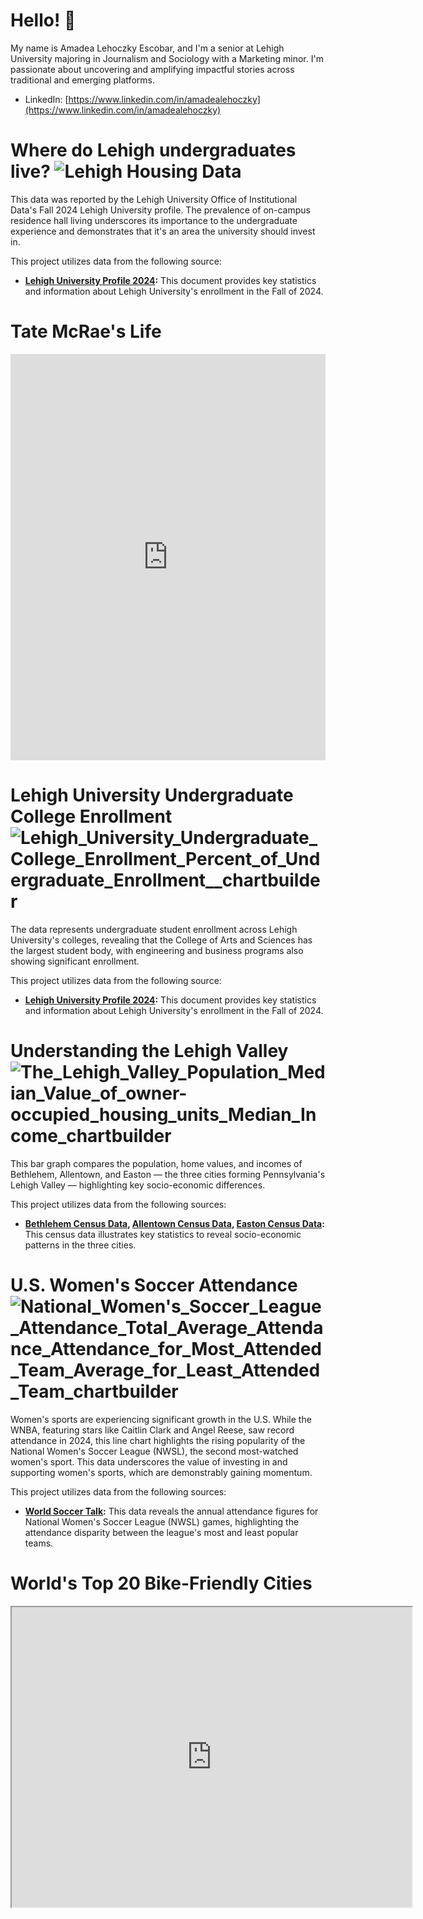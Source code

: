 # Hello! 👋

My name is Amadea Lehoczky Escobar, and I'm a senior at Lehigh University majoring in Journalism and Sociology with a Marketing minor. I'm passionate about uncovering and amplifying impactful stories across traditional and emerging platforms.

* LinkedIn: [https://www.linkedin.com/in/amadealehoczky](https://www.linkedin.com/in/amadealehoczky)
# **Where do Lehigh undergraduates live?** ![Lehigh Housing Data](https://github.com/amadealehoczky/lehigh-student.github.io/blob/main/4.7%25%20of%20Lehigh%20students%20live%20in.jpg?raw=true)

This data was reported by the Lehigh University Office of Institutional Data's Fall 2024 Lehigh University profile. The prevalence of on-campus residence hall living underscores its importance to the undergraduate experience and demonstrates that it's an area the university should invest in.

This project utilizes data from the following source:

* **[Lehigh University Profile 2024](https://data.lehigh.edu/sites/data.lehigh.edu/files/LUprofile_2024.pdf):** This document provides key statistics and information about Lehigh University's enrollment in the Fall of 2024. 

# **Tate McRae's Life** 

<iframe src='https://cdn.knightlab.com/libs/timeline3/latest/embed/index.html?source=v2:2PACX-1vStDOY5_aIbnLbry0Tfm35gNd38AoUqr7GSCqQWFIm3tEIhpOdNrDVH1XgbzsfVFcNiMQeNTrJsWitZ&font=Default&lang=en&initial_zoom=2&height=650' width='100%' height='650' webkitallowfullscreen mozallowfullscreen allowfullscreen frameborder='0'></iframe>

# **Lehigh University Undergraduate College Enrollment** ![Lehigh_University_Undergraduate_College_Enrollment_Percent_of_Undergraduate_Enrollment__chartbuilder](https://github.com/user-attachments/assets/1a6415bc-1683-40ca-b017-739ed4879de6)

The data represents undergraduate student enrollment across Lehigh University's colleges, revealing that the College of Arts and Sciences has the largest student body, with engineering and business programs also showing significant enrollment.

This project utilizes data from the following source:

* **[Lehigh University Profile 2024](https://data.lehigh.edu/sites/data.lehigh.edu/files/LUprofile_2024.pdf):** This document provides key statistics and information about Lehigh University's enrollment in the Fall of 2024. 

# **Understanding the Lehigh Valley** ![The_Lehigh_Valley_Population_Median_Value_of_owner-occupied_housing_units_Median_Income_chartbuilder](https://github.com/user-attachments/assets/9a31b466-9449-4e4e-83e0-518ec88b0eeb)

This bar graph compares the population, home values, and incomes of Bethlehem, Allentown, and Easton — the three cities forming Pennsylvania's Lehigh Valley — highlighting key socio-economic differences.

This project utilizes data from the following sources:

* **[Bethlehem Census Data](https://www.census.gov/quickfacts/fact/table/bethlehemcitypennsylvania/HSG495223), [Allentown Census Data](https://www.census.gov/quickfacts/fact/table/allentowncitypennsylvania/PST045223), [Easton Census Data](https://www.census.gov/quickfacts/fact/table/eastoncitypennsylvania/BZA110222):** This census data illustrates key statistics to reveal socio-economic patterns in the three cities. 

# **U.S. Women's Soccer Attendance** ![National_Women's_Soccer_League_Attendance_Total_Average_Attendance_Attendance_for_Most_Attended_Team_Average_for_Least_Attended_Team_chartbuilder](https://github.com/user-attachments/assets/06944c7d-b683-4787-9c34-6ad0a222bead)

Women's sports are experiencing significant growth in the U.S. While the WNBA, featuring stars like Caitlin Clark and Angel Reese, saw record attendance in 2024, this line chart highlights the rising popularity of the National Women's Soccer League (NWSL), the second most-watched women's sport. This data underscores the value of investing in and supporting women's sports, which are demonstrably gaining momentum.

This project utilizes data from the following sources:

* **[World Soccer Talk](https://worldsoccertalk.com/news/uswnt-2023-attendance-best-since-2019-20231211-WST-475322.html):** This data reveals the annual attendance figures for National Women's Soccer League (NWSL) games, highlighting the attendance disparity between the league's most and least popular teams.

# **World's Top 20 Bike-Friendly Cities** 

<iframe src="https://www.google.com/maps/d/u/1/embed?mid=1TgyS8zI_3ToBl4iJvbMKhh8DzddgMtw&ehbc=2E312F" width="640" height="480"></iframe>
